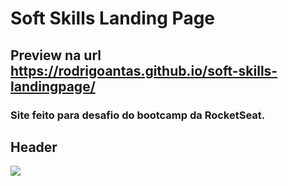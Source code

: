 # Soft Skills Landing Page
## Preview na url https://rodrigoantas.github.io/soft-skills-landingpage/
### Site feito para desafio do bootcamp da RocketSeat.

## Header
<img src="https://i.imgur.com/BZMQRqL.gif" />


